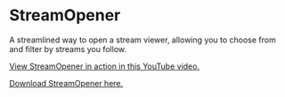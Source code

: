 # StreamOpener
A streamlined way to open a stream viewer, allowing you to choose from and filter by streams you follow.

[View StreamOpener in action in this YouTube video.](https://www.youtube.com/watch?v=rJO9SBO4iwU&feature=emb_title)

[Download StreamOpener here.](https://www.go1den.com/streamopener)
